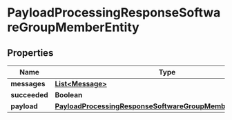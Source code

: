 

# PayloadProcessingResponseSoftwareGroupMemberEntity


## Properties

| Name | Type | Description | Notes |
|------------ | ------------- | ------------- | -------------|
|**messages** | [**List&lt;Message&gt;**](Message.md) |  |  [optional] |
|**succeeded** | **Boolean** |  |  [optional] |
|**payload** | [**PayloadProcessingResponseSoftwareGroupMemberEntityPayload**](PayloadProcessingResponseSoftwareGroupMemberEntityPayload.md) |  |  [optional] |



